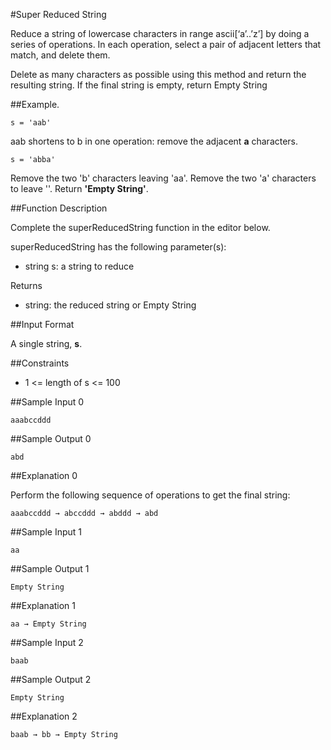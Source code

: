 #Super Reduced String

Reduce a string of lowercase characters in range ascii[‘a’..’z’] by doing a series of operations. In each operation, select a pair of adjacent letters that match, and delete them.

Delete as many characters as possible using this method and return the resulting string. If the final string is empty, return Empty String

##Example.

```
s = 'aab'
```

aab shortens to b in one operation: remove the adjacent **a** characters.

```
s = 'abba'
```

Remove the two 'b' characters leaving 'aa'. Remove the two 'a' characters to leave ''. Return **'Empty String'**.

##Function Description

Complete the superReducedString function in the editor below.

superReducedString has the following parameter(s):

- string s: a string to reduce

Returns

- string: the reduced string or Empty String

##Input Format

A single string, **s**.

##Constraints

- 1 <= length of s <= 100

##Sample Input 0

```
aaabccddd
```

##Sample Output 0

```
abd
```

##Explanation 0

Perform the following sequence of operations to get the final string:

```
aaabccddd → abccddd → abddd → abd
```

##Sample Input 1

```
aa
```

##Sample Output 1

```
Empty String
```

##Explanation 1

```
aa → Empty String
```

##Sample Input 2

```
baab
```

##Sample Output 2

```
Empty String
```

##Explanation 2

```baab → bb → Empty String```